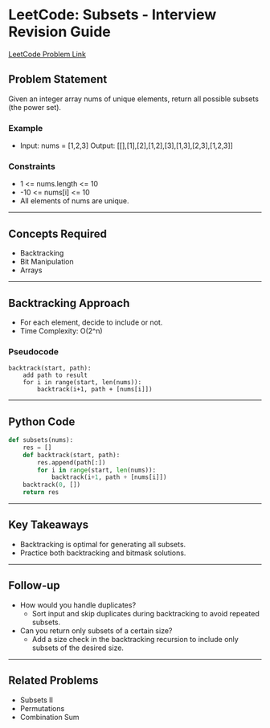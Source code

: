 # LeetCode: Subsets - Interview Revision Guide

[LeetCode Problem Link](https://leetcode.com/problems/subsets/description/)

## Problem Statement
Given an integer array nums of unique elements, return all possible subsets (the power set).

### Example
- Input: nums = [1,2,3]
  Output: [[],[1],[2],[1,2],[3],[1,3],[2,3],[1,2,3]]

### Constraints
- 1 <= nums.length <= 10
- -10 <= nums[i] <= 10
- All elements of nums are unique.

---

## Concepts Required
- Backtracking
- Bit Manipulation
- Arrays

---

## Backtracking Approach
- For each element, decide to include or not.
- Time Complexity: O(2^n)

### Pseudocode
```
backtrack(start, path):
    add path to result
    for i in range(start, len(nums)):
        backtrack(i+1, path + [nums[i]])
```

---

## Python Code
```python
def subsets(nums):
    res = []
    def backtrack(start, path):
        res.append(path[:])
        for i in range(start, len(nums)):
            backtrack(i+1, path + [nums[i]])
    backtrack(0, [])
    return res
```

---

## Key Takeaways
- Backtracking is optimal for generating all subsets.
- Practice both backtracking and bitmask solutions.

---

## Follow-up
- How would you handle duplicates?
  - Sort input and skip duplicates during backtracking to avoid repeated subsets.
- Can you return only subsets of a certain size?
  - Add a size check in the backtracking recursion to include only subsets of the desired size.

---

## Related Problems
- Subsets II
- Permutations
- Combination Sum
